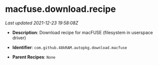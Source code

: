 # macfuse.download.recipe

_Last updated 2021-12-23 19:58:08Z_

- **Description**: Download recipe for macFUSE (filesystem in userspace driver)

- **Identifier**: `com.github.48kRAM.autopkg.download.macfuse`

- **Parent Recipes**: `None`